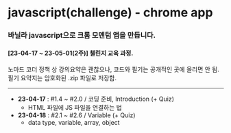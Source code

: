 # javascript(challenge) - chrome app
### 바닐라 javascript으로 크롬 모멘텀 앱을 만듭니다.  
#### [23-04-17 ~ 23-05-01(2주)] 챌린지 교육 과정.  
  
노마드 코더 정책 상 강의요약은 괜찮으나, 코드와 필기는 공개적인 곳에 올리면 안 됨.  
필기 요약지는 암호화된 .zip 파일로 저장함.

---

- **23-04-17** : #1.4 ~ #2.0 / 코딩 준비, Introduction (+ Quiz)
    - HTML 파일에 JS 파일을 연결하는 법
- **23-04-18** : #2.1 ~ #2.6 / Variable (+ Quiz)
    - data type, variable, array, object